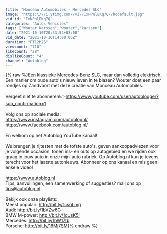 ```yaml
---
title: "Monceau Automobiles - Mercedes SLC"
image: "https:\/\/i.ytimg.com\/vi\/IxNPnlEKq7Q\/hqdefault.jpg"
vid_id: "IxNPnlEKq7Q"
categories: "Autos-Vehicles"
tags: ["Wouter Karssen","wouter","karssen"]
date: "2021-10-10T20:33:54+03:00"
vid_date: "2021-10-10T14:00:06Z"
duration: "PT12M2S"
viewcount: "710"
likeCount: "28"
dislikeCount: "4"
channel: "Autoblog"
---
```

{% raw %}Een klassieke Mercedes-Benz SLC, maar dan volledig elektrisch. Een manier om oude auto's nieuw leven in te blazen? Wouter doet een paar rondjes op Zandvoort met deze creatie van Monceau Automobiles.<br /><br />Vergeet niet te abonneren!👉<a rel="nofollow" target="blank" href="https://www.youtube.com/user/autoblogger?sub_confirmation=1">https://www.youtube.com/user/autoblogger?sub_confirmation=1</a><br /><br />Volg ons op sociale media:<br /><a rel="nofollow" target="blank" href="https://www.instagram.com/autoblognl/">https://www.instagram.com/autoblognl/</a><br /><a rel="nofollow" target="blank" href="https://www.facebook.com/autoblog.nl/">https://www.facebook.com/autoblog.nl/</a><br /><br />En welkom op het Autoblog YouTube kanaal!<br /><br />We brengen je rijtesten met de tofste auto's, geven aankoopadviezen voor je volgende occasion, tonen ins- en outs op autogebied en we rijden ook graag in jouw auto in onze mijn-auto rubriek. Op Autoblog.nl kun je tevens terecht voor het laatste autonieuws. Abonneer op ons kanaal en mis geen enkele video!<br /><br /><a rel="nofollow" target="blank" href="https://www.autoblog.nl">https://www.autoblog.nl</a><br />Tips, aanvullingen, een samenwerking of suggesties? mail ons op tips@autoblog.nl<br /><br />Bekijk ook onze playlists:<br />Meest populair: <a rel="nofollow" target="blank" href="http://bit.ly/1csqLmg">http://bit.ly/1csqLmg</a><br />Audi: <a rel="nofollow" target="blank" href="http://bit.ly/1bVZw6G">http://bit.ly/1bVZw6G</a><br />BMW M-power:  <a rel="nofollow" target="blank" href="http://bit.ly/1cUsK5I">http://bit.ly/1cUsK5I</a><br />Mercedes:  <a rel="nofollow" target="blank" href="http://bit.ly/1bW17tb">http://bit.ly/1bW17tb</a><br />Porsche:  <a rel="nofollow" target="blank" href="http://bit.ly/16Mj7SM">http://bit.ly/16Mj7SM</a>{% endraw %}

